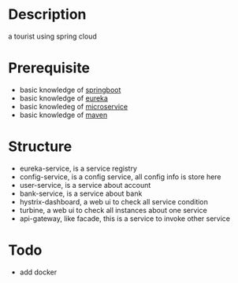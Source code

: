 # Description
a tourist using spring cloud

# Prerequisite
* basic knowledge of [springboot](http://projects.spring.io/spring-boot/)
* basic knowledge of [eureka](https://github.com/Netflix/eureka)
* basic knowledeg of [microservice](http://microservices.io/patterns/microservices.html)
* basic knowledge of [maven](http://maven.apache.org/)

# Structure
* eureka-service, is a service registry 
* config-service, is a config service, all config info is store here
* user-service, is a service about account
* bank-service, is a service about bank
* hystrix-dashboard, a web ui to check all service condition
* turbine, a web ui to check all instances about one service
* api-gateway, like facade, this is a service to invoke other service

# Todo 
* add docker 
 
